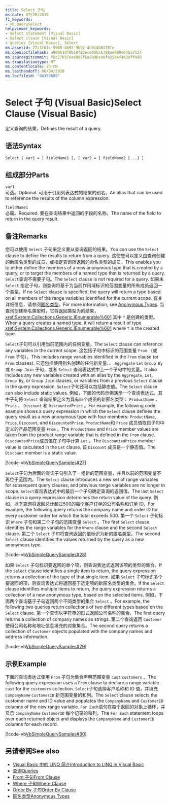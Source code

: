 ```yaml
---
title: Select 子句
ms.date: 07/20/2015
f1_keywords:
- vb.QuerySelect
helpviewer_keywords:
- Select statement [Visual Basic]
- Select clause [Visual Basic]
- queries [Visual Basic], Select
ms.assetid: 27a3f61c-5960-4692-9b91-4d0c4b6178fe
ms.openlocfilehash: a909b1d79b10f82ece03bab788ae889c64b27124
ms.sourcegitcommit: f8c270376ed905f6a8896ce0fe25b4f4b38ff498
ms.translationtype: MT
ms.contentlocale: zh-CN
ms.lasthandoff: 06/04/2020
ms.locfileid: "84359689"
---
```

# <a name="select-clause-visual-basic"></a><span data-ttu-id="290a3-102">Select 子句 (Visual Basic)</span><span class="sxs-lookup"><span data-stu-id="290a3-102">Select Clause (Visual Basic)</span></span>
<span data-ttu-id="290a3-103">定义查询的结果。</span><span class="sxs-lookup"><span data-stu-id="290a3-103">Defines the result of a query.</span></span>  
  
## <a name="syntax"></a><span data-ttu-id="290a3-104">语法</span><span class="sxs-lookup"><span data-stu-id="290a3-104">Syntax</span></span>  
  
```vb  
Select [ var1 = ] fieldName1 [, [ var2 = ] fieldName2 [...] ]  
```  
  
## <a name="parts"></a><span data-ttu-id="290a3-105">组成部分</span><span class="sxs-lookup"><span data-stu-id="290a3-105">Parts</span></span>  
 `var1`  
 <span data-ttu-id="290a3-106">可选。</span><span class="sxs-lookup"><span data-stu-id="290a3-106">Optional.</span></span> <span data-ttu-id="290a3-107">可用于引用列表达式的结果的别名。</span><span class="sxs-lookup"><span data-stu-id="290a3-107">An alias that can be used to reference the results of the column expression.</span></span>  
  
 `fieldName1`  
 <span data-ttu-id="290a3-108">必需。</span><span class="sxs-lookup"><span data-stu-id="290a3-108">Required.</span></span> <span data-ttu-id="290a3-109">要在查询结果中返回的字段的名称。</span><span class="sxs-lookup"><span data-stu-id="290a3-109">The name of the field to return in the query result.</span></span>  
  
## <a name="remarks"></a><span data-ttu-id="290a3-110">备注</span><span class="sxs-lookup"><span data-stu-id="290a3-110">Remarks</span></span>  
 <span data-ttu-id="290a3-111">您可以使用 `Select` 子句来定义要从查询返回的结果。</span><span class="sxs-lookup"><span data-stu-id="290a3-111">You can use the `Select` clause to define the results to return from a query.</span></span> <span data-ttu-id="290a3-112">这使您可以定义由查询创建的新匿名类型的成员，或指定查询所返回的命名类型的成员。</span><span class="sxs-lookup"><span data-stu-id="290a3-112">This enables you to either define the members of a new anonymous type that is created by a query, or to target the members of a named type that is returned by a query.</span></span> <span data-ttu-id="290a3-113">`Select`查询不需要子句。</span><span class="sxs-lookup"><span data-stu-id="290a3-113">The `Select` clause is not required for a query.</span></span> <span data-ttu-id="290a3-114">如果未 `Select` 指定子句，则查询将基于为当前作用域标识的范围变量的所有成员返回一个类型。</span><span class="sxs-lookup"><span data-stu-id="290a3-114">If no `Select` clause is specified, the query will return a type based on all members of the range variables identified for the current scope.</span></span> <span data-ttu-id="290a3-115">有关详细信息，请参阅[匿名类型](../../programming-guide/language-features/objects-and-classes/anonymous-types.md)。</span><span class="sxs-lookup"><span data-stu-id="290a3-115">For more information, see [Anonymous Types](../../programming-guide/language-features/objects-and-classes/anonymous-types.md).</span></span> <span data-ttu-id="290a3-116">当查询创建命名类型时，它将返回类型为的结果， <xref:System.Collections.Generic.IEnumerable%601> 其中 `T` 是创建的类型。</span><span class="sxs-lookup"><span data-stu-id="290a3-116">When a query creates a named type, it will return a result of type <xref:System.Collections.Generic.IEnumerable%601> where `T` is the created type.</span></span>  
  
 <span data-ttu-id="290a3-117">`Select`子句可以引用当前范围内的任何变量。</span><span class="sxs-lookup"><span data-stu-id="290a3-117">The `Select` clause can reference any variables in the current scope.</span></span> <span data-ttu-id="290a3-118">这包括子句中标识的范围变量 `From` （或 `From` 子句）。</span><span class="sxs-lookup"><span data-stu-id="290a3-118">This includes range variables identified in the `From` clause (or `From` clauses).</span></span> <span data-ttu-id="290a3-119">它还包括使用别名创建的任何新变量、、 `Aggregate` `Let` `Group By` 或 `Group Join` 子句，或者 `Select` 查询表达式中上一个子句中的变量。</span><span class="sxs-lookup"><span data-stu-id="290a3-119">It also includes any new variables created with an alias by the `Aggregate`, `Let`, `Group By`, or `Group Join` clauses, or variables from a previous `Select` clause in the query expression.</span></span> <span data-ttu-id="290a3-120">`Select`子句还可以包括静态值。</span><span class="sxs-lookup"><span data-stu-id="290a3-120">The `Select` clause can also include static values.</span></span> <span data-ttu-id="290a3-121">例如，下面的代码示例演示一个查询表达式，其中子句将 `Select` 查询结果定义为具有四个成员的新匿名类型： `ProductName` 、 `Price` 、 `Discount` 和 `DiscountedPrice` 。</span><span class="sxs-lookup"><span data-stu-id="290a3-121">For example, the following code example shows a query expression in which the `Select` clause defines the query result as a new anonymous type with four members: `ProductName`, `Price`, `Discount`, and `DiscountedPrice`.</span></span> <span data-ttu-id="290a3-122">`ProductName`和 `Price` 成员值取自子句中定义的产品范围变量 `From` 。</span><span class="sxs-lookup"><span data-stu-id="290a3-122">The `ProductName` and `Price` member values are taken from the product range variable that is defined in the `From` clause.</span></span> <span data-ttu-id="290a3-123">`DiscountedPrice`成员值在子句中计算 `Let` 。</span><span class="sxs-lookup"><span data-stu-id="290a3-123">The `DiscountedPrice` member value is calculated in the `Let` clause.</span></span> <span data-ttu-id="290a3-124">该 `Discount` 成员是一个静态值。</span><span class="sxs-lookup"><span data-stu-id="290a3-124">The `Discount` member is a static value.</span></span>  
  
 [!code-vb[VbSimpleQuerySamples#27](~/samples/snippets/visualbasic/VS_Snippets_VBCSharp/VbSimpleQuerySamples/VB/QuerySamples1.vb#27)]  
  
 <span data-ttu-id="290a3-125">`Select`子句为后面的查询子句引入了一组新的范围变量，并且以前的范围变量不再位于范围内。</span><span class="sxs-lookup"><span data-stu-id="290a3-125">The `Select` clause introduces a new set of range variables for subsequent query clauses, and previous range variables are no longer in scope.</span></span> <span data-ttu-id="290a3-126">`Select`查询表达式中的最后一个子句确定查询的返回值。</span><span class="sxs-lookup"><span data-stu-id="290a3-126">The last `Select` clause in a query expression determines the return value of the query.</span></span> <span data-ttu-id="290a3-127">例如，以下查询将返回总计超过500的每个客户订单的公司名称和订单 ID。</span><span class="sxs-lookup"><span data-stu-id="290a3-127">For example, the following query returns the company name and order ID for every customer order for which the total exceeds 500.</span></span> <span data-ttu-id="290a3-128">第一个 `Select` 子句标识 `Where` 子句和第二个子句的范围变量 `Select` 。</span><span class="sxs-lookup"><span data-stu-id="290a3-128">The first `Select` clause identifies the range variables for the `Where` clause and the second `Select` clause.</span></span> <span data-ttu-id="290a3-129">第二个 `Select` 子句将查询返回的值标识为新的匿名类型。</span><span class="sxs-lookup"><span data-stu-id="290a3-129">The second `Select` clause identifies the values returned by the query as a new anonymous type.</span></span>  
  
 [!code-vb[VbSimpleQuerySamples#28](~/samples/snippets/visualbasic/VS_Snippets_VBCSharp/VbSimpleQuerySamples/VB/QuerySamples1.vb#28)]  
  
 <span data-ttu-id="290a3-130">如果 `Select` 子句标识要返回的单个项，则查询表达式返回该项的类型的集合。</span><span class="sxs-lookup"><span data-stu-id="290a3-130">If the `Select` clause identifies a single item to return, the query expression returns a collection of the type of that single item.</span></span> <span data-ttu-id="290a3-131">如果 `Select` 子句标识多个要返回的项，则查询表达式将返回基于选定项的新匿名类型的集合。</span><span class="sxs-lookup"><span data-stu-id="290a3-131">If the `Select` clause identifies multiple items to return, the query expression returns a collection of a new anonymous type, based on the selected items.</span></span> <span data-ttu-id="290a3-132">例如，下面两个查询基于子句返回两个不同类型的集合 `Select` 。</span><span class="sxs-lookup"><span data-stu-id="290a3-132">For example, the following two queries return collections of two different types based on the `Select` clause.</span></span> <span data-ttu-id="290a3-133">第一个查询以字符串的形式返回公司名称的集合。</span><span class="sxs-lookup"><span data-stu-id="290a3-133">The first query returns a collection of company names as strings.</span></span> <span data-ttu-id="290a3-134">第二个查询返回 `Customer` 使用公司名称和地址信息填充的对象集合。</span><span class="sxs-lookup"><span data-stu-id="290a3-134">The second query returns a collection of `Customer` objects populated with the company names and address information.</span></span>  
  
 [!code-vb[VbSimpleQuerySamples#29](~/samples/snippets/visualbasic/VS_Snippets_VBCSharp/VbSimpleQuerySamples/VB/QuerySamples1.vb#29)]  
  
## <a name="example"></a><span data-ttu-id="290a3-135">示例</span><span class="sxs-lookup"><span data-stu-id="290a3-135">Example</span></span>  
 <span data-ttu-id="290a3-136">下面的查询表达式使用 `From` 子句为集合声明范围变量 `cust` `customers` 。</span><span class="sxs-lookup"><span data-stu-id="290a3-136">The following query expression uses a `From` clause to declare a range variable `cust` for the `customers` collection.</span></span> <span data-ttu-id="290a3-137">`Select`子句选择客户名称和 ID 值，并填充 `CompanyName` `CustomerID` 新范围变量的和列。</span><span class="sxs-lookup"><span data-stu-id="290a3-137">The `Select` clause selects the customer name and ID value and populates the `CompanyName` and `CustomerID` columns of the new range variable.</span></span> <span data-ttu-id="290a3-138">`For Each`语句在每个返回的对象上循环，并显示 `CompanyName` `CustomerID` 每个记录的和列。</span><span class="sxs-lookup"><span data-stu-id="290a3-138">The `For Each` statement loops over each returned object and displays the `CompanyName` and `CustomerID` columns for each record.</span></span>  
  
 [!code-vb[VbSimpleQuerySamples#30](~/samples/snippets/visualbasic/VS_Snippets_VBCSharp/VbSimpleQuerySamples/VB/QuerySamples1.vb#30)]  
  
## <a name="see-also"></a><span data-ttu-id="290a3-139">另请参阅</span><span class="sxs-lookup"><span data-stu-id="290a3-139">See also</span></span>

- [<span data-ttu-id="290a3-140">Visual Basic 中的 LINQ 简介</span><span class="sxs-lookup"><span data-stu-id="290a3-140">Introduction to LINQ in Visual Basic</span></span>](../../programming-guide/language-features/linq/introduction-to-linq.md)
- [<span data-ttu-id="290a3-141">查询</span><span class="sxs-lookup"><span data-stu-id="290a3-141">Queries</span></span>](index.md)
- [<span data-ttu-id="290a3-142">From 子句</span><span class="sxs-lookup"><span data-stu-id="290a3-142">From Clause</span></span>](from-clause.md)
- [<span data-ttu-id="290a3-143">Where 子句</span><span class="sxs-lookup"><span data-stu-id="290a3-143">Where Clause</span></span>](where-clause.md)
- [<span data-ttu-id="290a3-144">Order By 子句</span><span class="sxs-lookup"><span data-stu-id="290a3-144">Order By Clause</span></span>](order-by-clause.md)
- [<span data-ttu-id="290a3-145">匿名类型</span><span class="sxs-lookup"><span data-stu-id="290a3-145">Anonymous Types</span></span>](../../programming-guide/language-features/objects-and-classes/anonymous-types.md)
